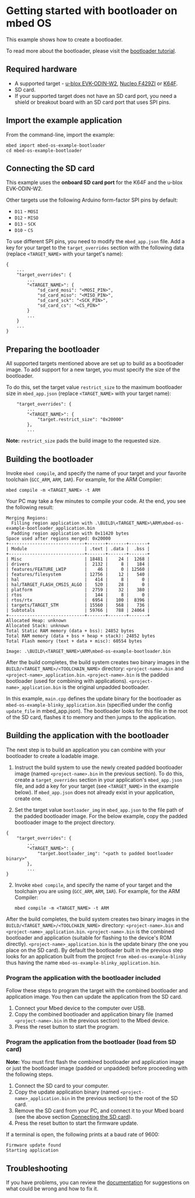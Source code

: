 # Getting started with bootloader on mbed OS

This example shows how to create a bootloader.

To read more about the bootloader, please visit the [bootloader tutorial](https://os.mbed.com/docs/latest/tutorials/bootloader.html).

## Required hardware

* A supported target - [u-blox EVK-ODIN-W2](https://os.mbed.com/platforms/ublox-EVK-ODIN-W2/), [Nucleo F429ZI](https://os.mbed.com/platforms/ST-Nucleo-F429ZI/) or [K64F](https://os.mbed.com/platforms/FRDM-K64F/).
* SD card.
* If your supported target does not have an SD card port, you need a shield or breakout board with an SD card port that uses SPI pins.

## Import the example application

From the command-line, import the example:

```
mbed import mbed-os-example-bootloader
cd mbed-os-example-bootloader
```

## Connecting the SD card

This example uses the **onboard SD card port** for the K64F and the u-blox EVK-ODIN-W2.

Other targets use the following Arduino form-factor SPI pins by default:

- `D11` - `MOSI`
- `D12` - `MISO`
- `D13` - `SCK`
- `D10` - `CS`

To use different SPI pins, you need to modify the `mbed_app.json` file. Add a key for your target to the `target_overrides` section with the following data (replace `<TARGET_NAME>` with your target's name):

```
{
    ...
    "target_overrides": {
        ...
        "<TARGET_NAME>": {
            "sd_card_mosi": "<MOSI_PIN>",
            "sd_card_miso": "<MISO_PIN>",
            "sd_card_sck": "<SCK_PIN>",
            "sd_card_cs": "<CS_PIN>"
        }
        ...
    }
    ...
}
```

## Preparing the bootloader

All supported targets mentioned above are set up to build as a bootloader image. To add support for a new target, you must specify the size of the bootloader.

To do this, set the target value `restrict_size` to the maximum bootloader size in `mbed_app.json` (replace `<TARGET_NAME>` with your target name):

```
    "target_overrides": {
        ...
        "<TARGET_NAME>": {
            "target.restrict_size": "0x20000"
        },
        ...
```

<span class="tips">**Note:** `restrict_size` pads the build image to the requested size.</span>

## Building the bootloader

Invoke `mbed compile`, and specify the name of your target and your favorite toolchain (`GCC_ARM`, `ARM`, `IAR`). For example, for the ARM Compiler:

```
mbed compile -m <TARGET_NAME> -t ARM
```

Your PC may take a few minutes to compile your code. At the end, you see the following result:

```
Merging Regions:
  Filling region application with .\BUILD\<TARGET_NAME>\ARM\mbed-os-example-bootloader_application.bin
  Padding region application with 0x11420 bytes
Space used after regions merged: 0x20000
+-----------------------------+-------+-------+-------+
| Module                      | .text | .data |  .bss |
+-----------------------------+-------+-------+-------+
| Misc                        | 18481 |    24 |  1268 |
| drivers                     |  2132 |     8 |   184 |
| features/FEATURE_LWIP       |    46 |     0 | 12560 |
| features/filesystem         | 12756 |    12 |   540 |
| hal                         |   414 |     8 |     0 |
| hal/TARGET_FLASH_CMSIS_ALGO |   520 |    28 |     0 |
| platform                    |  2759 |    32 |   380 |
| rtos                        |   144 |     8 |     0 |
| rtos/rtx                    |  6954 |   100 |  8396 |
| targets/TARGET_STM          | 15560 |   568 |   736 |
| Subtotals                   | 59766 |   788 | 24064 |
+-----------------------------+-------+-------+-------+
Allocated Heap: unknown
Allocated Stack: unknown
Total Static RAM memory (data + bss): 24852 bytes
Total RAM memory (data + bss + heap + stack): 24852 bytes
Total Flash memory (text + data + misc): 60554 bytes

Image: .\BUILD\<TARGET_NAME>\ARM\mbed-os-example-bootloader.bin
```

After the build completes, the build system creates two binary images in the `BUILD/<TARGET_NAME>/<TOOLCHAIN_NAME>` directory: `<project-name>.bin` and `<project-name>_application.bin`. `<project-name>.bin` is the padded bootloader (used for combining with applications). `<project-name>_application.bin` is the original unpadded bootloader.

In this example, `main.cpp` defines the update binary for the bootloader as `mbed-os-example-blinky_application.bin` (specified under the config `update_file` in mbed_app.json). The bootloader looks for this file in the root of the SD card, flashes it to memory and then jumps to the application.

## Building the application with the bootloader

The next step is to build an application you can combine with your bootloader to create a loadable image.

1. Instruct the build system to use the newly created padded bootloader image (named `<project-name>.bin` in the previous section). To do this, create a `target_overrides` section in your application's `mbed_app.json` file, and add a key for your target (see `<TARGET_NAME>` in the example below). If `mbed_app.json` does not already exist in your application, create one.

2. Set the target value `bootloader_img` in `mbed_app.json` to the file path of the padded bootloader image. For the below example, copy the padded bootloader image to the project directory.

```
{
    "target_overrides": {
        ...
        "<TARGET_NAME>": {
            "target.bootloader_img": "<path to padded bootloader binary>"
        },
        ...
}
```

2. Invoke `mbed compile`, and specify the name of your target and the toolchain you are using (`GCC_ARM`, `ARM`, `IAR`). For example, for the ARM Compiler:

    ```
    mbed compile -m <TARGET_NAME> -t ARM
    ```

After the build completes, the build system creates two binary images in the `BUILD/<TARGET_NAME>/<TOOLCHAIN_NAME>` directory: `<project-name>.bin` and `<project-name>_application.bin`. `<project-name>.bin` is the combined bootloader and application (suitable for flashing to the device's ROM directly). `<project-name>_application.bin` is the update binary (the one you place on the SD card). By default the bootloader built in the previous step looks for an application built from the project `from mbed-os-example-blinky` thus having the name `mbed-os-example-blinky_application.bin`.

### Program the application with the bootloader included

Follow these steps to program the target with the combined bootloader and application image. You then can update the application from the SD card.

1. Connect your Mbed device to the computer over USB.
1. Copy the combined bootloader and application binary file (named `<project-name>.bin` in the previous section) to the Mbed device.
1. Press the reset button to start the program.

### Program the application from the bootloader (load from SD card)

<span class="tips">**Note:** You must first flash the combined bootloader and application image or just the bootloader image (padded or unpadded) before proceeding with the following steps.</span>

1. Connect the SD card to your computer.
1. Copy the update application binary (named `<project-name>_application.bin` in the previous section) to the root of the SD card.
1. Remove the SD card from your PC, and connect it to your Mbed board (see the above section [Connecting the SD card](#connecting-the-sd-card)).
1. Press the reset button to start the firmware update.

If a terminal is open, the following prints at a baud rate of 9600:

```
Firmware update found
Starting application
```

## Troubleshooting

If you have problems, you can review the [documentation](https://os.mbed.com/docs/latest/tutorials/debugging.html) for suggestions on what could be wrong and how to fix it.
